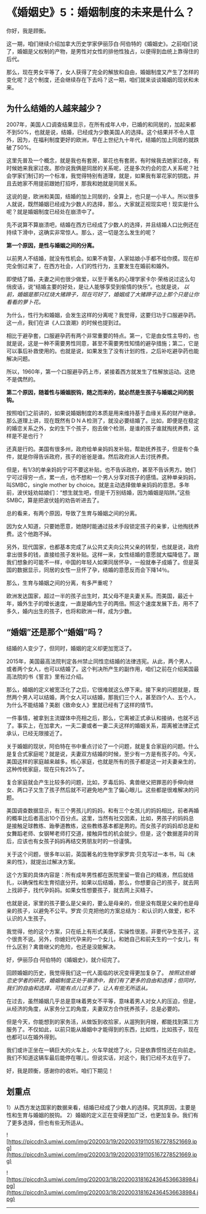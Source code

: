 # 《婚姻史》5：婚姻制度的未来是什么？

你好，我是顾衡。

这一期，咱们继续介绍加拿大历史学家伊丽莎白·阿伯特的《婚姻史》。之前咱们说了，婚姻是父权制的产物，是男性对女性的排他性独占，以便得到血统上靠得住的后代。

那么，现在男女平等了，女人获得了完全的解放和自由，婚姻制度又产生了怎样的变化呢？这个制度，还会继续存在下去吗？这一期，咱们就来谈谈婚姻的现状和未来。

## 为什么结婚的人越来越少？

2007年，美国人口调查结果显示，在所有成年人中，已婚的和同居的，加起来都不到50%，也就是说，结婚，已经成为少数美国人的选择。这个结果并不令人意外，因为，在福利制度更好的欧洲，早在上世纪九十年代，结婚的加上同居的就跌破了50%。

这里先普及一个概念，就是我也有套房，翠花也有套房。有时候我去她家过夜，有时候她来我家过夜。那你说我俩是同居的关系呢，还是多次约会的恋人关系呢？社会学家们制订的一个标准，我觉得特别有道理，就是，如果我有翠花家的钥匙，并且去她家不用提前跟她打招呼，那我和她就是同居关系。

这说的是，欧洲和美国，结婚的加上同居的，全算上，也只是一小半人。所以很多人就说，既然婚姻已经成为少数人的选择，那么，大家就正视现实吧！现实是什么呢？就是婚姻制度已经处在崩溃中了。

先不说算不算崩溃吧，结婚在西方已经成了少数人的选择，并且结婚人口比例还在持续下滑中，这确实非常惊人。那么，这一切是怎么发生的呢？

 **第一个原因，是性与婚姻之间的分离。**

以前男人不结婚，就没有性机会。如果不肯娶，人家姑娘小手都不给你摸。现在却完全倒过来了，在西方社会，人们的性行为，主要发生在婚前和婚外。

即使结了婚，夫妻之间也很少做爱，以至于著名的心理学家卡尔·荣格说过这么句俏皮话，说“结婚主要的好处，是让人能够享受到偷情的快乐”。也就是说， *以前，婚姻是那只红烧大猪蹄子，现在可好了，婚姻成了大猪蹄子边上那个只是让你看看的萝卜花。*

为什么，性行为和婚姻，会发生这样的分离呢？我觉得，这要归功于口服避孕药。这一点，我们在讲《人口浪潮》的时候也提到过。

相比于避孕套，口服避孕药有两个非常重要的特点。第一，它是由女性主导的，也就是说，这是一种不需要男性同意，甚至不需要男性知情的避孕措施；第二，它是可以事后补救使用的。也就是说，如果发生了没有计划的性，之后补吃避孕药也能解决问题。

所以，1960年，第一个口服避孕药上市，紧接着西方就发生了性解放运动。这绝不是偶然的。

 **第二个原因，随着性与婚姻脱钩，随之而来的，就必然是生孩子与婚姻之间的脱钩。**

按照咱们之前讲的，如果说婚姻制度的本质是用来维持基于血缘关系的财产继承，那么道理上讲，现在既然有ＤＮＡ检测了，就没必要结婚了。比如，即便是在稳定的婚恋关系之外，女的生下个孩子，抱去做个检测，是谁的孩子谁就掏抚养费，这样是不是也行？

还真是行的。美国有很多州，政府给单亲妈妈发补贴，帮助抚养孩子，但是有个条件，就是你得告诉政府，孩子的爸爸是谁。然后政府派人去讨抚养费。

但是，有1/3的单亲妈妈宁可不要这补贴，也不告诉政府，甚至不告诉男方。她们宁可过得穷一点，累一点，也不想和一个男人分享对孩子的感情。这种单亲妈妈，叫SMBC，single mother by choice。就是主动选择做单亲妈妈的意思。多年前，波伏娃劝姑娘们：“想生就生吧，但是千万别结婚，因为婚姻是陷阱。”这些SMBC，算是把波伏娃的劝告听进去了。

总的看来，有两个原因，导致了生育与婚姻之间的分离。

因为女人知道，只要她愿意，她随时能通过技术手段锁定孩子的亲爹，让他掏抚养费。这个他跑不掉。

另外，现代国家，也都基本完成了从公共丈夫向公共父亲的转型，也就是说，政府拿出很多的钱，直接给孩子发补贴。这样一来，女性结婚的意愿就大幅降低了。跟我们想象的可能不一样，中国的年轻人如果同居怀孕，一般就奉子成婚了。但是英国的数据显示，同居的女性一旦怀了孕，结婚的意愿反而会下降14％。

那么，生育与婚姻之间的分离，有多严重呢？

欧洲发达国家，超过一半的孩子出生时，其父母不是夫妻关系。而美国，最近十年，婚外生子的增长速度，一直是婚内生子的两倍。照这个速度发展下去，用不了多久，婚内出生的孩子，也将和欧洲一样，成为少数。

## “婚姻”还是那个“婚姻”吗？

结婚的人变少了，但同时，婚姻的定义却更加宽泛了。

2015年，美国最高法院判定各州禁止同性恋结婚的法律违宪。从此，两个男人，或者两个女人，也可以结婚了。这个判决所产生的副作用，咱们之前在介绍美国最高法院的书《誓言》里有过介绍。

那么，婚姻的定义被宽泛化了之后，它很难就这么停下来。接下来的问题就是，既然两个男人可以结婚，两个女人可以结婚，那我们三个人，甚至四个人、五个人，为什么不能结婚？美剧《致命女人》里就已经有了这样的情节。

一件事情，被拿到主流媒体中亮相之后，那么，它离被正式承认和接纳，也就不远了。事实上，在加拿大，一夫二妻或者一妻二夫这样的婚姻关系，距离被法律正式承认，已经无限接近了。

关于婚姻的现状，阿伯特在书中重点讨论了一个问题，就是复合家庭的问题。什么是复合式家庭呢？就是说，夫妻双方结婚的时候，至少有一方是有孩子的。今天，美国这样的家庭越来越多。核心家庭，也就是所有的孩子都是这一对夫妻亲生的，这种传统家庭，现在只有25%了。

复合家庭就会产生比较多的问题，比如，歹毒后妈、禽兽继父把罪恶的手伸向继女、两口子又生了孩子然后就不可避免地产生了偏心眼儿。这些都是很难解决的问题。

美国调查数据显示，有三个男孩儿的妈妈，和有三个女孩儿的妈妈相比，前者再婚的概率比后者高出10个百分点。这里，当然有社交因素，比如，男孩子的妈妈总是接触足球教练、跆拳道教练，这些教练基本都是男的。而女孩子的妈妈却总是和女舞蹈老师、女钢琴老师打交道，接触异性的机会就少。但是，这个数据差异的背后，应该也有女孩子妈妈再结交男朋友时的一份谨慎。

关于这个问题，很多年以前，英国著名的生物学家罗宾·贝克写过一本书，叫《未来的性》，就提出过解决方案。

这个方案的具体内容是：所有成年男性都在医院里留一管自己的精液，然后就结扎，以确保性和生育彻底分开。如果以后结婚，那么，你想要自己的孩子，就去网上找卵子，找代孕妈妈。如果女性想要孩子，就去网上买精子。

也就是说，家里的孩子要么是父亲的，要么是母亲的，但是没有既是父亲的也是母亲的孩子，以避免不公平。罗宾·贝克把他的方案总结为：和认识的人做爱，和不认识的人生孩子。

我觉得，他的这个方案，只在纸上有形式美感，实操性很差。非要代孕生孩子，这个很贵不说。另外，你媳妇代孕来的一个女儿，和她自己和前夫生的一个女儿，有什么区别？禽兽继父的危险，也还是没能解决。

好，伊丽莎白·阿伯特的《婚姻史》，就介绍完了。

回顾婚姻的历史，我觉得我们这一代人面临的状况变得更加复杂了。 *按照这些婚恋史学者的研究，婚姻制度正处于崩溃中，我们有了更多的自由和选择；但同时，我们的自由和选择，可能有点儿过多了，让人有些无所适从。*

在过去，虽然婚姻几乎总是意味着男女不平等，意味着男人对女人的压迫，但是，从经济的角度，从家务分工的角度，夫妻双方合作抚养孩子，总是必要的。

但是今天，你能想到的家务活，从做饭到收拾家，从遛狗到月嫂，都能找到第三方服务了。不仅如此，以前只能从婚姻中才能得到的东西，比如性，比如孩子，现在也都可以在婚外得到。

我们或许正坐在一辆巨大的火车上，火车早就熄了火，只是依靠惯性还在向前走。我们不知道这辆车最后能停在哪儿，但说实话，对这个，我们已经不太在乎了。

好，我是顾衡，感谢你的收听。咱们下期见！

## 划重点

1）从西方发达国家的数据来看，结婚已经成了少数人的选择。究其原因，主要是性和生育与婚姻的脱钩。
2）婚姻的定义正在变得更加广泛，也更加复杂。我们有了更多选择，但也有些无所适从。

![https://piccdn3.umiwi.com/img/202003/19/202003191105167278521669.jpg](https://piccdn3.umiwi.com/img/202003/19/202003191105167278521669.jpg)

![https://piccdn3.umiwi.com/img/202003/18/202003181624364536638984.jpg](https://piccdn3.umiwi.com/img/202003/18/202003181624364536638984.jpg)

---
